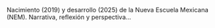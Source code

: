 Nacimiento (2019) y desarrollo (2025) de la Nueva Escuela Mexicana (NEM). 
Narrativa, reflexión y perspectiva...